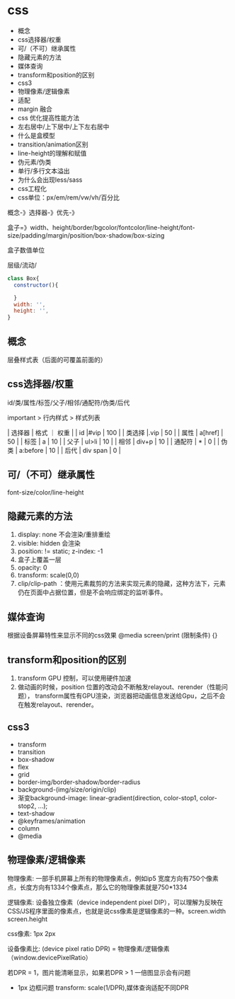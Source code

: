 # css 

- 概念
- css选择器/权重
- 可/（不可）继承属性
- 隐藏元素的方法
- 媒体查询
- transform和position的区别
- css3
- 物理像素/逻辑像素
- 适配
- margin 融合
- css 优化提高性能方法
- 左右居中/上下居中/上下左右居中
- 什么是盒模型
- transition/animation区别
- line-height的理解和赋值
- 伪元素/伪类
- 单行/多行文本溢出
- 为什么会出现less/sass
- css工程化
- css单位：px/em/rem/vw/vh/百分比

概念-》选择器-》优先-》

盒子=》width、height/border/bgcolor/fontcolor/line-height/font-size/padding/margin/position/box-shadow/box-sizing

盒子数值单位

层级/流动/

```js
class Box{
  constructor(){

  }
  width: '',
  height: '',
}
```

## 概念
层叠样式表（后面的可覆盖前面的）

## css选择器/权重
id/类/属性/标签/父子/相邻/通配符/伪类/后代

important > 行内样式 > 样式列表

| 选择器 | 格式 ｜ 权重 |
| id    |#vip |  100 |
| 类选择  |.vip |  50 |
| 属性  | a[href] |  50 |
| 标签  | a |  10 |
| 父子  | ul>li |  10 |
| 相邻  | div+p |  10 |
| 通配符  | * |  0 |
| 伪类  | a:before |  10 |
| 后代  | div span |  0 |


## 可/（不可）继承属性
font-size/color/line-height
<!-- todo -->

## 隐藏元素的方法
1. display: none 不会渲染/重排重绘
2. visible: hidden 会渲染
3. position: != static; z-index: -1
4. 盒子上覆盖一层
5. opacity: 0
6. transform: scale(0,0)
7. clip/clip-path ：使用元素裁剪的方法来实现元素的隐藏，这种方法下，元素仍在页面中占据位置，但是不会响应绑定的监听事件。








## 媒体查询
根据设备屏幕特性来显示不同的css效果
@media screen/print (限制条件) {}

## transform和position的区别
1. transform GPU 控制，可以使用硬件加速
2. 做动画的时候，position 位置的改动会不断触发relayout、rerender（性能问题）， transform属性有GPU渲染，浏览器把动画信息发送给Gpu，之后不会在触发relayout、rerender。

## css3
- transform
- transition
- box-shadow
- flex
- grid
- border-img/border-shadow/border-radius
- background-(img/size/origin/clip)
- 渐变background-image: linear-gradient(direction, color-stop1, color-stop2, ...);
- text-shadow
- @keyframes/animation
- column
- @media

## 物理像素/逻辑像素
物理像素: 一部手机屏幕上所有的物理像素点，例如ip5 宽度方向有750个像素点，长度方向有1334个像素点，那么它的物理像素就是750*1334

逻辑像素: 设备独立像素（device independent pixel DIP），可以理解为反映在CSS/JS程序里面的像素点，也就是说css像素是逻辑像素的一种。screen.width screen.height

css像素: 1px 2px

设备像素比: (device pixel ratio DPR) = 物理像素/逻辑像素（window.devicePixelRatio）

若DPR = 1，图片能清晰显示，如果若DPR > 1 一倍图显示会有问题

- 1px 边框问题 transform: scale(1/DPR),媒体查询适配不同DPR